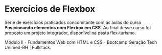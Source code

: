 # Exercícios de Flexbox

Série de exercícios praticados concomitante com as aulas do curso **Posicionando elementos com Flexbox em CSS**. Ao final desse curso foi proposto um projeto integrador, disponível na pasta flex-turismo.

Módulo II - Fundamentos Web com HTML e CSS - Bootcamp Geração Tech Unimed-BH | Fullstack.